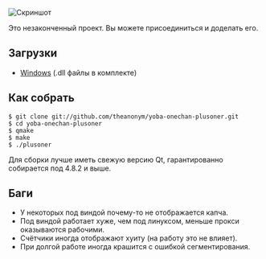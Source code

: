 ![Скриншот](https://github.com/theanonym/yoba-onechan-plusoner/raw/master/screenshot.png)

Это незаконченный проект. Вы можете присоединиться и доделать его.

## Загрузки
* [Windows](https://raw.github.com/theanonym/yoba-onechan-plusoner/master/windows.zip) (.dll файлы в комплекте)

## Как собрать

    $ git clone git://github.com/theanonym/yoba-onechan-plusoner.git
    $ cd yoba-onechan-plusoner
    $ qmake
    $ make
    $ ./plusoner

Для сборки лучше иметь свежую версию Qt, гарантированно собирается под 4.8.2 и выше.

## Баги
* У некоторых под виндой почему-то не отображается капча.
* Под виндой работает хуже, чем под линуксом, меньше прокси оказываются рабочими.
* Счётчики иногда отображают хуиту (на работу это не влияет).
* При долгой работе иногда крашится с ошибкой сегментирования.
